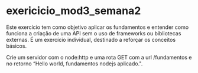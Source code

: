 # exericicio_mod3_semana2

Este exercício tem como objetivo aplicar os fundamentos e entender como funciona a criação de uma API sem o uso de frameworks ou bibliotecas externas. É um exercício individual, destinado a reforçar os conceitos básicos.



Crie um servidor com o node:http e uma rota GET com a url /fundamentos e no retorno “Hello world, fundamentos nodejs aplicado.".



